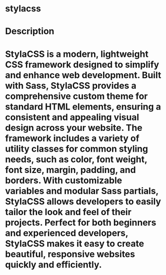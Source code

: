 # stylacss
# Description
# StylaCSS is a modern, lightweight CSS framework designed to simplify and enhance web development. Built with Sass, StylaCSS provides a comprehensive custom theme for standard HTML elements, ensuring a consistent and appealing visual design across your website. The framework includes a variety of utility classes for common styling needs, such as color, font weight, font size, margin, padding, and borders. With customizable variables and modular Sass partials, StylaCSS allows developers to easily tailor the look and feel of their projects. Perfect for both beginners and experienced developers, StylaCSS makes it easy to create beautiful, responsive websites quickly and efficiently.
